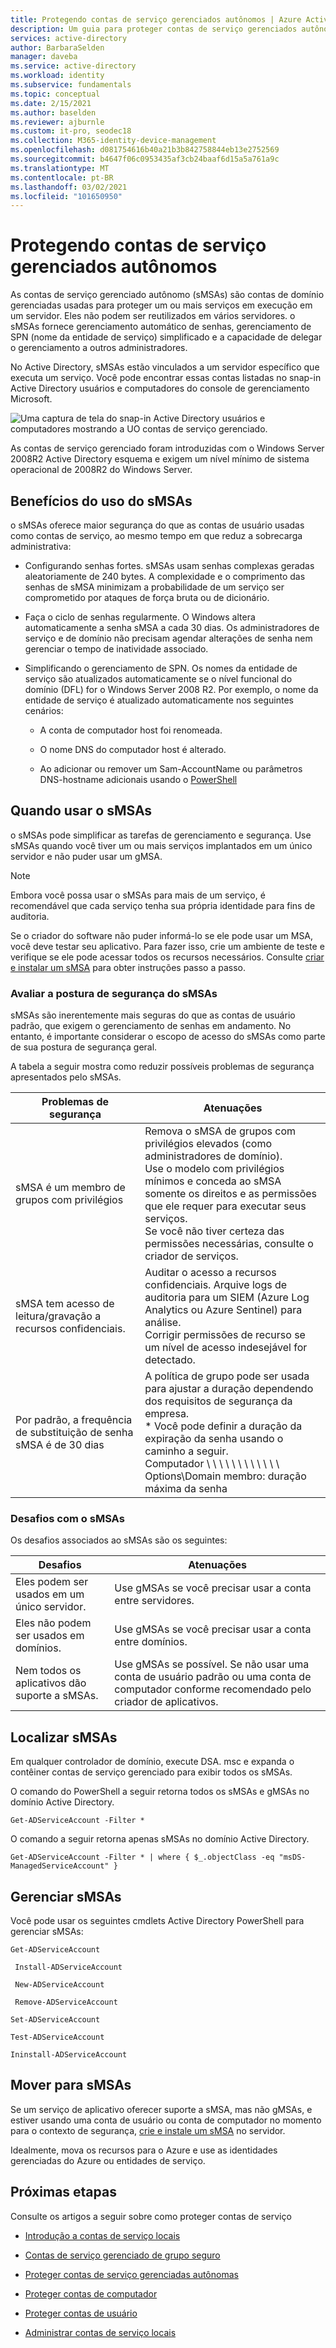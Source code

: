 ```yaml
---
title: Protegendo contas de serviço gerenciados autônomos | Azure Active Directory
description: Um guia para proteger contas de serviço gerenciados autônomos.
services: active-directory
author: BarbaraSelden
manager: daveba
ms.service: active-directory
ms.workload: identity
ms.subservice: fundamentals
ms.topic: conceptual
ms.date: 2/15/2021
ms.author: baselden
ms.reviewer: ajburnle
ms.custom: it-pro, seodec18
ms.collection: M365-identity-device-management
ms.openlocfilehash: d081754616b40a21b3b842758844eb13e2752569
ms.sourcegitcommit: b4647f06c0953435af3cb24baaf6d15a5a761a9c
ms.translationtype: MT
ms.contentlocale: pt-BR
ms.lasthandoff: 03/02/2021
ms.locfileid: "101650950"
---
```

# <a name="securing-standalone-managed-service-accounts"></a>Protegendo contas de serviço gerenciados autônomos

As contas de serviço gerenciado autônomo (sMSAs) são contas de domínio gerenciadas usadas para proteger um ou mais serviços em execução em um servidor. Eles não podem ser reutilizados em vários servidores. o sMSAs fornece gerenciamento automático de senhas, gerenciamento de SPN (nome da entidade de serviço) simplificado e a capacidade de delegar o gerenciamento a outros administradores. 

No Active Directory, sMSAs estão vinculados a um servidor específico que executa um serviço. Você pode encontrar essas contas listadas no snap-in Active Directory usuários e computadores do console de gerenciamento Microsoft.

![Uma captura de tela do snap-in Active Directory usuários e computadores mostrando a UO contas de serviço gerenciado.](./media/securing-service-accounts/secure-standalone-msa-image-1.png)

As contas de serviço gerenciado foram introduzidas com o Windows Server 2008R2 Active Directory esquema e exigem um nível mínimo de sistema operacional de 2008R2 do Windows Server. 

## <a name="benefits-of-using-smsas"></a>Benefícios do uso do sMSAs

o sMSAs oferece maior segurança do que as contas de usuário usadas como contas de serviço, ao mesmo tempo em que reduz a sobrecarga administrativa:

* Configurando senhas fortes. sMSAs usam senhas complexas geradas aleatoriamente de 240 bytes. A complexidade e o comprimento das senhas de sMSA minimizam a probabilidade de um serviço ser comprometido por ataques de força bruta ou de dicionário.

* Faça o ciclo de senhas regularmente. O Windows altera automaticamente a senha sMSA a cada 30 dias. Os administradores de serviço e de domínio não precisam agendar alterações de senha nem gerenciar o tempo de inatividade associado.

* Simplificando o gerenciamento de SPN. Os nomes da entidade de serviço são atualizados automaticamente se o nível funcional do domínio (DFL) for o Windows Server 2008 R2. Por exemplo, o nome da entidade de serviço é atualizado automaticamente nos seguintes cenários:

   * A conta de computador host foi renomeada. 

   * O nome DNS do computador host é alterado.

   * Ao adicionar ou remover um Sam-AccountName ou parâmetros DNS-hostname adicionais usando o [PowerShell](/powershell/module/addsadministration/set-adserviceaccount?view=win10-ps)

## <a name="when-to-use-smsas"></a>Quando usar o sMSAs

o sMSAs pode simplificar as tarefas de gerenciamento e segurança. Use sMSAs quando você tiver um ou mais serviços implantados em um único servidor e não puder usar um gMSA. 

> [!NOTE] 
> Embora você possa usar o sMSAs para mais de um serviço, é recomendável que cada serviço tenha sua própria identidade para fins de auditoria. 

Se o criador do software não puder informá-lo se ele pode usar um MSA, você deve testar seu aplicativo. Para fazer isso, crie um ambiente de teste e verifique se ele pode acessar todos os recursos necessários. Consulte [criar e instalar um sMSA](/archive/blogs/askds/managed-service-accounts-understanding-implementing-best-practices-and-troubleshooting) para obter instruções passo a passo.

### <a name="assess-security-posture-of-smsas"></a>Avaliar a postura de segurança do sMSAs

sMSAs são inerentemente mais seguras do que as contas de usuário padrão, que exigem o gerenciamento de senhas em andamento. No entanto, é importante considerar o escopo de acesso do sMSAs como parte de sua postura de segurança geral.

A tabela a seguir mostra como reduzir possíveis problemas de segurança apresentados pelo sMSAs.

| Problemas de segurança| Atenuações |
| - | - |
| sMSA é um membro de grupos com privilégios|Remova o sMSA de grupos com privilégios elevados (como administradores de domínio). <br> Use o modelo com privilégios mínimos e conceda ao sMSA somente os direitos e as permissões que ele requer para executar seus serviços. <br> Se você não tiver certeza das permissões necessárias, consulte o criador de serviços. |
| sMSA tem acesso de leitura/gravação a recursos confidenciais.|Auditar o acesso a recursos confidenciais. Arquive logs de auditoria para um SIEM (Azure Log Analytics ou Azure Sentinel) para análise. <br> Corrigir permissões de recurso se um nível de acesso indesejável for detectado. |
| Por padrão, a frequência de substituição de senha sMSA é de 30 dias| A política de grupo pode ser usada para ajustar a duração dependendo dos requisitos de segurança da empresa. <br> * Você pode definir a duração da expiração da senha usando o caminho a seguir. <br>Computador \ \ \ \ \ \ \ \ \ \ \ \ Options\Domain membro: duração máxima da senha |



### <a name="challenges-with-smsas"></a>Desafios com o sMSAs

Os desafios associados ao sMSAs são os seguintes:

| Desafios| Atenuações |
| - | - |
| Eles podem ser usados em um único servidor.| Use gMSAs se você precisar usar a conta entre servidores. |
| Eles não podem ser usados em domínios.| Use gMSAs se você precisar usar a conta entre domínios. |
| Nem todos os aplicativos dão suporte a sMSAs.| Use gMSAs se possível. Se não usar uma conta de usuário padrão ou uma conta de computador conforme recomendado pelo criador de aplicativos. |


## <a name="find-smsas"></a>Localizar sMSAs

Em qualquer controlador de domínio, execute DSA. msc e expanda o contêiner contas de serviço gerenciado para exibir todos os sMSAs. 

O comando do PowerShell a seguir retorna todos os sMSAs e gMSAs no domínio Active Directory. 

`Get-ADServiceAccount -Filter *`

O comando a seguir retorna apenas sMSAs no domínio Active Directory.

`Get-ADServiceAccount -Filter * | where { $_.objectClass -eq "msDS-ManagedServiceAccount" }`

## <a name="manage-smsas"></a>Gerenciar sMSAs

Você pode usar os seguintes cmdlets Active Directory PowerShell para gerenciar sMSAs:

`Get-ADServiceAccount`

` Install-ADServiceAccount`

` New-ADServiceAccount`

` Remove-ADServiceAccount`

`Set-ADServiceAccount`

`Test-ADServiceAccount`

`Ininstall-ADServiceAccount`

## <a name="move-to-smsas"></a>Mover para sMSAs

Se um serviço de aplicativo oferecer suporte a sMSA, mas não gMSAs, e estiver usando uma conta de usuário ou conta de computador no momento para o contexto de segurança, [crie e instale um sMSA](/archive/blogs/askds/managed-service-accounts-understanding-implementing-best-practices-and-troubleshooting) no servidor. 

Idealmente, mova os recursos para o Azure e use as identidades gerenciadas do Azure ou entidades de serviço.

 

## <a name="next-steps"></a>Próximas etapas
Consulte os artigos a seguir sobre como proteger contas de serviço

* [Introdução a contas de serviço locais](service-accounts-on-premises.md)

* [Contas de serviço gerenciado de grupo seguro](service-accounts-group-managed.md)

* [Proteger contas de serviço gerenciadas autônomas](service-accounts-standalone-managed.md)

* [Proteger contas de computador](service-accounts-computer.md)

* [Proteger contas de usuário](service-accounts-user-on-premises.md)

* [Administrar contas de serviço locais](service-accounts-govern-on-premises.md)

